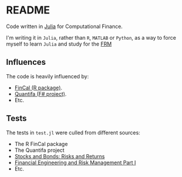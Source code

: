 # README

Code written in [Julia](http://julialang.org/) for Computational Finance.

I'm writing it in `Julia`, rather than `R`, `MATLAB` or `Python`,
as a way to force myself to learn `Julia` and study for
the [FRM](http://www.garp.org/frm/frm-program.aspx)

## Influences
The code is heavily influenced by:
- [FinCal (R package)](http://cran.r-project.org/web/packages/FinCal/index.html).
- [Quantifa (F# project)](http://sourceforge.net/projects/quantifa/).
- Etc.

## Tests
The tests in `test.jl` were culled from different sources:
- The R FinCal package
- The Quantifa project
- [Stocks and Bonds: Risks and Returns](https://class.stanford.edu/courses/GSB/StocksBonds/SelfPaced/about)
- [Financial Engineering and Risk Management Part I](https://www.coursera.org/course/fe1)
- Etc.

